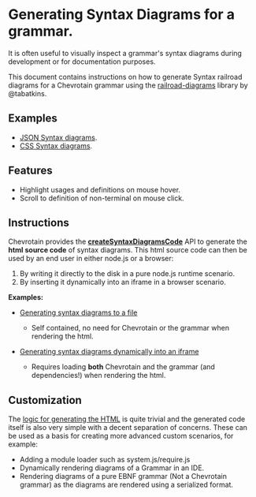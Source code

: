 # Generating Syntax Diagrams for a grammar.

It is often useful to visually inspect a grammar's syntax diagrams during development
or for documentation purposes.

This document contains instructions on how to generate Syntax railroad diagrams for a Chevrotain
grammar using the [railroad-diagrams](https://github.com/tabatkins/railroad-diagrams)
library by @tabatkins.

## Examples

- [JSON Syntax diagrams](https://chevrotain.io/diagrams_samples/json.html).
- [CSS Syntax diagrams](https://chevrotain.io/diagrams_samples/css.html).

## Features

- Highlight usages and definitions on mouse hover.
- Scroll to definition of non-terminal on mouse click.

## Instructions

Chevrotain provides the [**createSyntaxDiagramsCode**](https://chevrotain.io/documentation/10_1_2/modules.html#createsyntaxdiagramscode) API to generate the **html source code**
of syntax diagrams. This html source code can then be used by an end user in either node.js or a browser:

1.  By writing it directly to the disk in a pure node.js runtime scenario.
2.  By inserting it dynamically into an iframe in a browser scenario.

**Examples:**

- [Generating syntax diagrams to a file](https://github.com/chevrotain/chevrotain/blob/master/examples/parser/diagrams/gen_diagrams.js)

  - Self contained, no need for Chevrotain or the grammar when rendering the html.

- [Generating syntax diagrams dynamically into an iframe](https://github.com/chevrotain/chevrotain/blob/master/examples/parser/diagrams/diagrams_browser.html)
  - Requires loading **both** Chevrotain and the grammar (and dependencies!) when rendering the html.

## Customization

The [logic for generating the HTML](https://github.com/chevrotain/chevrotain/tree/master/src/diagrams/render_public.ts)
is quite trivial and the generated code itself is also very simple with a decent separation of concerns.
These can be used as a basis for creating more advanced custom scenarios, for example:

- Adding a module loader such as system.js/require.js
- Dynamically rendering diagrams of a Grammar in an IDE.
- Rendering diagrams of a pure EBNF grammar (Not a Chevrotain grammar) as the diagrams are rendered
  using a serialized format.
